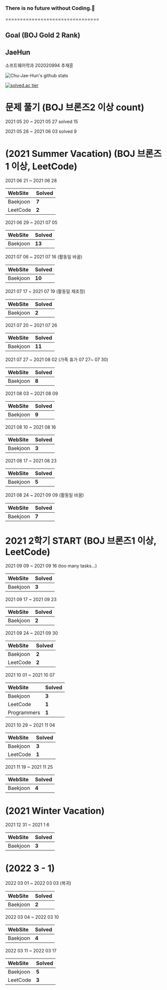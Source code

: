 ### There is no future without Coding.👋
================================

## Goal (BOJ Gold 2 Rank)

## JaeHun
소프트웨어학과 202020994 추재훈

![Chu-Jae-Hun's github stats](https://github-readme-stats.vercel.app/api?username=Chu-Jae-Hun&show_icons=true)

[![solved.ac tier](http://mazassumnida.wtf/api/generate_badge?boj=wognscn)](https://solved.ac/wognscn)

# 문제 풀기 (BOJ 브론즈2 이상 count) 
2021 05 20 ~ 2021 05 27  solved 15

2021 05 28 ~ 2021 06 03  solved 9

# (2021 Summer Vacation) (BOJ 브론즈1 이상, LeetCode)

2021 06 21 ~ 2021 06 28 

| WebSite | Solved |
|:--------|:-------|
| Baekjoon | **7** |
| LeetCode | **2** |

2021 06 29 ~ 2021 07 05

| WebSite | Solved |
|:--------|:-------|
| Baekjoon | **13** |

2021 07 06 ~ 2021 07 16 (활동일 바꿈)

| WebSite | Solved |
|:--------|:-------|
| Baekjoon | **10** |

2021 07 17 ~ 2021 07 19 (활동일 재조정)

| WebSite | Solved |
|:--------|:-------|
| Baekjoon | **2** |

2021 07 20 ~ 2021 07 26

| WebSite | Solved |
|:--------|:-------|
| Baekjoon | **11** |

2021 07 27 ~ 2021 08 02 (가족 휴가 07 27~ 07 30)

| WebSite | Solved |
|:--------|:-------|
| Baekjoon | **8** |

2021 08 03 ~ 2021 08 09

| WebSite | Solved |
|:--------|:-------|
| Baekjoon | **9** |

2021 08 10 ~ 2021 08 16

| WebSite | Solved |
|:--------|:-------|
| Baekjoon | **3** |

2021 08 17 ~ 2021 08 23

| WebSite | Solved |
|:--------|:-------|
| Baekjoon | **5** |

2021 08 24 ~ 2021 09 09 (활동일 바꿈)

| WebSite | Solved |
|:--------|:-------|
| Baekjoon | **7** |

# 2021 2학기 START (BOJ 브론즈1 이상, LeetCode)

2021 09 09 ~ 2021 09 16 (too many tasks...)

| WebSite | Solved |
|:--------|:-------|
| Baekjoon | **3** |


2021 09 17 ~ 2021 09 23

| WebSite | Solved |
|:--------|:-------|
| Baekjoon | **2** |


2021 09 24 ~ 2021 09 30

| WebSite | Solved |
|:--------|:-------|
| Baekjoon | **2** |
| LeetCode | **2** |

2021 10 01 ~ 2021 10 07

| WebSite | Solved |
|:--------|:-------|
| Baekjoon | **3** |
| LeetCode | **1** |
| Programmers | **1** |

2021 10 29 ~ 2021 11 04

| WebSite | Solved |
|:--------|:-------|
| Baekjoon | **3** |
| LeetCode | **1** |

2021 11 19 ~ 2021 11 25

| WebSite | Solved |
|:--------|:-------|
| Baekjoon | **4** |

# (2021 Winter Vacation)

2021 12 31 ~ 2021 1 6

| WebSite | Solved |
|:--------|:-------|
| Baekjoon | **3** |

# (2022 3 - 1)

2022 03 01 ~ 2022 03 03 (복귀)

| WebSite | Solved |
|:--------|:-------|
| Baekjoon | **2** |

2022 03 04 ~ 2022 03 10

| WebSite | Solved |
|:--------|:-------|
| Baekjoon | **4** |

2022 03 11 ~ 2022 03 17

| WebSite | Solved |
|:--------|:-------|
| Baekjoon | **5** |
| LeetCode | **3** |
